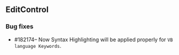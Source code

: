 ## EditControl

### Bug fixes

* \#182174– Now Syntax Highlighting will be applied properly for `VB language Keywords`.